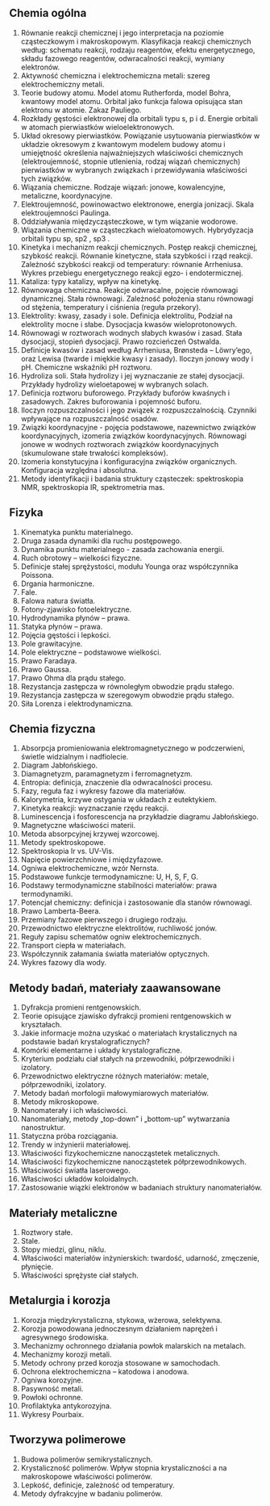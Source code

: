 ## Chemia ogólna

1. Równanie reakcji chemicznej i jego interpretacja na poziomie cząsteczkowym i makroskopowym. Klasyfikacja reakcji chemicznych według: schematu reakcji, rodzaju reagentów, efektu energetycznego, składu fazowego reagentów, odwracalności reakcji, wymiany elektronów. 
2. Aktywność chemiczna i elektrochemiczna metali: szereg elektrochemiczny metali. 
3. Teorie budowy atomu. Model atomu Rutherforda, model Bohra, kwantowy model atomu. Orbital jako funkcja falowa opisująca stan elektronu w atomie. Zakaz Pauliego. 
4. Rozkłady gęstości elektronowej dla orbitali typu s, p i d. Energie orbitali w atomach pierwiastków wieloelektronowych. 
5. Układ okresowy pierwiastków. Powiązanie usytuowania pierwiastków w układzie okresowym z kwantowym modelem budowy atomu i umiejętność określenia najważniejszych właściwości chemicznych (elektroujemność, stopnie utlenienia, rodzaj wiązań chemicznych) pierwiastków w wybranych związkach i przewidywania właściwości tych związków. 
6. Wiązania chemiczne. Rodzaje wiązań: jonowe, kowalencyjne, metaliczne, koordynacyjne. 
7. Elektroujemność, powinowactwo elektronowe, energia jonizacji. Skala elektroujemności Paulinga. 
8. Oddziaływania międzycząsteczkowe, w tym wiązanie wodorowe. 
9. Wiązania chemiczne w cząsteczkach wieloatomowych. Hybrydyzacja orbitali typu sp, sp2 , sp3 . 
10. Kinetyka i mechanizm reakcji chemicznych. Postęp reakcji chemicznej, szybkość reakcji. Równanie kinetyczne, stała szybkości i rząd reakcji. Zależność szybkości reakcji od temperatury: równanie Arrheniusa. Wykres przebiegu energetycznego reakcji egzo- i endotermicznej.
11. Kataliza: typy katalizy, wpływ na kinetykę.
12. Równowaga chemiczna. Reakcje odwracalne, pojęcie równowagi dynamicznej. Stała równowagi. Zależność położenia stanu równowagi od stężenia, temperatury i ciśnienia (reguła przekory). 
13. Elektrolity: kwasy, zasady i sole. Definicja elektrolitu, Podział na elektrolity mocne i słabe. Dysocjacja kwasów wieloprotonowych. 
14. Równowagi w roztworach wodnych słabych kwasów i zasad. Stała dysocjacji, stopień dysocjacji. Prawo rozcieńczeń Ostwalda. 
15. Definicje kwasów i zasad według Arrheniusa, Brønsteda – Löwry’ego, oraz Lewisa (twarde i miękkie kwasy i zasady). Iloczyn jonowy wody i pH. Chemiczne wskaźniki pH roztworu. 
16. Hydroliza soli. Stała hydrolizy i jej wyznaczanie ze stałej dysocjacji. Przykłady hydrolizy wieloetapowej w wybranych solach. 
17. Definicja roztworu buforowego. Przykłady buforów kwaśnych i zasadowych. Zakres buforowania i pojemność buforu. 
18. Iloczyn rozpuszczalności i jego związek z rozpuszczalnością. Czynniki wpływające na rozpuszczalność osadów. 
19. Związki koordynacyjne - pojęcia podstawowe, nazewnictwo związków koordynacyjnych, izomeria związków koordynacyjnych. Równowagi jonowe w wodnych roztworach związków koordynacyjnych (skumulowane stałe trwałości kompleksów). 
20. Izomeria konstytucyjna i konfiguracyjna związków organicznych. Konfiguracja względna i absolutna. 
21. Metody identyfikacji i badania struktury cząsteczek: spektroskopia NMR, spektroskopia IR, spektrometria mas.

## Fizyka

1. Kinematyka punktu materialnego.
2. Druga zasada dynamiki dla ruchu postępowego.
3. Dynamika punktu materialnego - zasada zachowania energii.
4. Ruch obrotowy – wielkości fizyczne.
5. Definicje stałej sprężystości, modułu Younga oraz współczynnika Poissona.
6. Drgania harmoniczne.
7. Fale.
8. Falowa natura światła.
9. Fotony-zjawisko fotoelektryczne.
10. Hydrodynamika płynów – prawa.
11. Statyka płynów – prawa.
12. Pojęcia gęstości i lepkości.
13. Pole grawitacyjne.
14. Pole elektryczne – podstawowe wielkości.
15. Prawo Faradaya.
16. Prawo Gaussa.
17. Prawo Ohma dla prądu stałego.
18. Rezystancja zastępcza w równoległym obwodzie prądu stałego.
19. Rezystancja zastępcza w szeregowym obwodzie prądu stałego.
20. Siła Lorenza i elektrodynamiczna.
## Chemia fizyczna

1. Absorpcja promieniowania elektromagnetycznego w podczerwieni, świetle widzialnym i nadfiolecie.
2. Diagram Jabłońskiego.
3. Diamagnetyzm, paramagnetyzm i ferromagnetyzm.
4. Entropia: definicja, znaczenie dla odwracalności procesu. 
5. Fazy, reguła faz i wykresy fazowe dla materiałów.
6. Kalorymetria, krzywe ostygania w układach z eutektykiem.
7. Kinetyka reakcji: wyznaczanie rzędu reakcji.
8. Luminescencja i fosforescencja na przykładzie diagramu Jabłońskiego.
9. Magnetyczne właściwości materii.
10. Metoda absorpcyjnej krzywej wzorcowej.
11. Metody spektroskopowe.
12. Spektroskopia Ir vs. UV-Vis.
13. Napięcie powierzchniowe i międzyfazowe.
14. Ogniwa elektrochemiczne, wzór Nernsta.
15. Podstawowe funkcje termodynamiczne: U, H, S, F, G.
16. Podstawy termodynamiczne stabilności materiałów: prawa termodynamiki.
17. Potencjał chemiczny: definicja i zastosowanie dla stanów równowagi.
18. Prawo Lamberta-Beera.
19. Przemiany fazowe pierwszego i drugiego rodzaju.
20. Przewodnictwo elektryczne elektrolitów, ruchliwość jonów.
21. Reguły zapisu schematów ogniw elektrochemicznych.
22. Transport ciepła w materiałach.
23. Współczynnik załamania światła materiałów optycznych.
24. Wykres fazowy dla wody.

## Metody badań, materiały zaawansowane

1. Dyfrakcja promieni rentgenowskich.
2. Teorie opisujące zjawisko dyfrakcji promieni rentgenowskich w kryształach.
3. Jakie informacje można uzyskać o materiałach krystalicznych na podstawie badań krystalograficznych?
4. Komórki elementarne i układy krystalograficzne.
5. Kryterium podziału ciał stałych na przewodniki, półprzewodniki i izolatory.
6. Przewodnictwo elektryczne różnych materiałów: metale, półprzewodniki, izolatory.
7. Metody badań morfologii małowymiarowych materiałów.
8. Metody mikroskopowe.
9. Nanomaterały i ich właściwości.
10. Nanomateriały, metody „top-down” i „bottom-up” wytwarzania nanostruktur.
11. Statyczna próba rozciągania.
12. Trendy w inżynierii materiałowej.
13. Właściwości fizykochemiczne nanocząstetek metalicznych.
14. Właściwości fizykochemiczne nanocząstetek półprzewodnikowych.
15. Właściwości światła laserowego.
16. Właściwości układów koloidalnych.
17. Zastosowanie wiązki elektronów w badaniach struktury nanomateriałów.

## Materiały metaliczne

1. Roztwory stałe.
2. Stale.
3. Stopy miedzi, glinu, niklu.
4. Właściwości materiałów inżynierskich: twardość, udarność, zmęczenie, płynięcie.
5. Właściwości sprężyste ciał stałych.

## Metalurgia i korozja

1. Korozja międzykrystaliczna, stykowa, wżerowa, selektywna.
2. Korozja powodowana jednoczesnym działaniem naprężeń i agresywnego środowiska.
3. Mechanizmy ochronnego działania powłok malarskich na metalach.
4. Mechanizmy korozji metali.
5. Metody ochrony przed korozja stosowane w samochodach.
6. Ochrona elektrochemiczna – katodowa i anodowa.
7. Ogniwa korozyjne.
8. Pasywność metali.
9. Powłoki ochronne.
10. Profilaktyka antykorozyjna.
11. Wykresy Pourbaix.

## Tworzywa polimerowe

1. Budowa polimerów semikrystalicznych.
2. Krystaliczność polimerów. Wpływ stopnia krystaliczności a na makroskopowe właściwości polimerów.
3. Lepkość, definicje, zależność od temperatury.
4. Metody dyfrakcyjne w badaniu polimerów.
